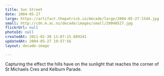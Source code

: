 ```yaml
---
title: Sun Street
date: 2004-05-27
large: https://artifact.thepatrick.io/decade/large/2004-05-27-1544.jpg
small: http://cdn.m.ac.nz/decade/images/small/20040527.jpg
flickrUrl: null
photoId: null
createdAt: 2011-01-30 11:07:15.689241
updatedAt: 2004-05-27 19:57:56
layout: decade-image

---
```

Capturing the  effect the hills have on the sunlight that reaches the corner of St Michaels Cres and Kelburn Parade.

